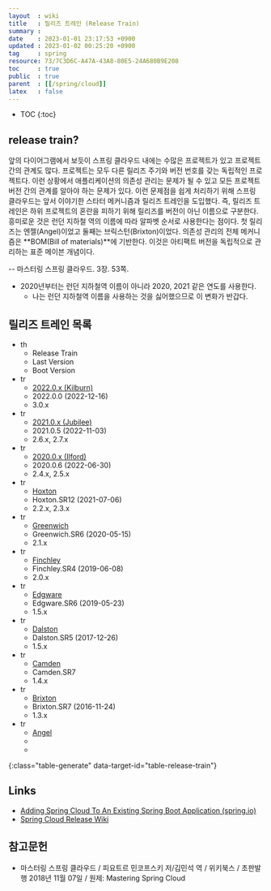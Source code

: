 ```yaml
---
layout  : wiki
title   : 릴리즈 트레인 (Release Train)
summary : 
date    : 2023-01-01 23:17:53 +0900
updated : 2023-01-02 00:25:20 +0900
tag     : spring
resource: 73/7C3D6C-A47A-43A8-80E5-24A680B9E208
toc     : true
public  : true
parent  : [[/spring/cloud]]
latex   : false
---
```

* TOC
{:toc}

## release train?

>
앞의 다이어그램에서 보듯이 스프링 클라우드 내에는 수많은 프로젝트가 있고 프로젝트 간의 관계도 많다.
프로젝트는 모두 다른 릴리즈 주기와 버전 번호를 갖는 독립적인 프로젝트다.
이런 상황에서 애플리케이션의 의존성 관리는 문제가 될 수 있고 모든 프로젝트 버전 간의 관계를 알아야 하는 문제가 있다.
이런 문제점을 쉽게 처리하기 위해 스프링 클라우드는 앞서 이야기한 스타터 메커니즘과 릴리즈 트레인을 도입했다.
즉, 릴리즈 트레인은 하위 프로젝트의 혼란을 피하기 위해 릴리즈를 버전이 아닌 이름으로 구분한다.
흥미로운 것은 런던 지하철 역의 이름에 따라 알파벳 순서로 사용한다는 점이다.
첫 릴리즈는 엔젤(Angel)이었고 둘째는 브릭스턴(Brixton)이었다.
의존성 관리의 전체 메커니즘은 **BOM(Bill of materials)**에 기반한다.
이것은 아티팩트 버전을 독립적으로 관리하는 표준 메이븐 개념이다.
>
-- 마스터링 스프링 클라우드. 3장. 53쪽.

- 2020년부터는 런던 지하철역 이름이 아니라 2020, 2021 같은 연도를 사용한다.
    - 나는 런던 지하철역 이름을 사용하는 것을 싫어했으므로 이 변화가 반갑다.

## 릴리즈 트레인 목록

<div id="table-release-train"></div>

- th
    - Release Train
    - Last Version
    - Boot Version
- tr
    - [2022.0.x (Kilburn)]( https://github.com/spring-cloud/spring-cloud-release/wiki/Spring-Cloud-2022.0-Release-Notes )
    - 2022.0.0 (2022-12-16)
    - 3.0.x
- tr
    - [2021.0.x (Jubilee)]( https://github.com/spring-cloud/spring-cloud-release/wiki/Spring-Cloud-2021.0-Release-Notes )
    - 2021.0.5 (2022-11-03)
    - 2.6.x, 2.7.x
- tr
    - [2020.0.x (Ilford)]( https://github.com/spring-cloud/spring-cloud-release/wiki/Spring-Cloud-2020.0-Release-Notes )
    - 2020.0.6 (2022-06-30)
    - 2.4.x, 2.5.x
- tr
    - [Hoxton]( https://github.com/spring-cloud/spring-cloud-release/wiki/Spring-Cloud-Hoxton-Release-Notes )
    - Hoxton.SR12 (2021-07-06)
    - 2.2.x, 2.3.x
- tr
    - [Greenwich]( https://github.com/spring-projects/spring-cloud/wiki/Spring-Cloud-Greenwich-Release-Notes )
    - Greenwich.SR6 (2020-05-15)
    - 2.1.x
- tr
    - [Finchley]( https://github.com/spring-projects/spring-cloud/wiki/Spring-Cloud-Finchley-Release-Notes )
    - Finchley.SR4 (2019-06-08)
    - 2.0.x
- tr
    - [Edgware]( https://github.com/spring-projects/spring-cloud/wiki/Spring-Cloud-Edgware-Release-Notes )
    - Edgware.SR6 (2019-05-23)
    - 1.5.x
- tr
    - [Dalston]( https://github.com/spring-projects/spring-cloud/wiki/Spring-Cloud-Dalston-Release-Notes )
    - Dalston.SR5 (2017-12-26)
    - 1.5.x
- tr
    - [Camden]( https://github.com/spring-projects/spring-cloud/wiki/Spring-Cloud-Camden-Release-Notes )
    - Camden.SR7
    - 1.4.x
- tr
    - [Brixton]( https://github.com/spring-projects/spring-cloud/wiki/Spring-Cloud-Brixton-Release-Notes )
    - Brixton.SR7 (2016-11-24)
    - 1.3.x
- tr
    - [Angel]( https://github.com/spring-projects/spring-cloud/wiki/Spring-Cloud-Angel-Release-Notes )
    - 
    - 
{:class="table-generate" data-target-id="table-release-train"}

## Links

- [Adding Spring Cloud To An Existing Spring Boot Application (spring.io)]( https://spring.io/projects/spring-cloud#adding-spring-cloud-to-an-existing-spring-boot-application )
- [Spring Cloud Release Wiki]( https://github.com/spring-cloud/spring-cloud-release/wiki )

## 참고문헌

- 마스터링 스프링 클라우드 / 피요트르 민코프스키 저/김민석 역 / 위키북스 / 초판발행 2018년 11월 07일 / 원제: Mastering Spring Cloud

